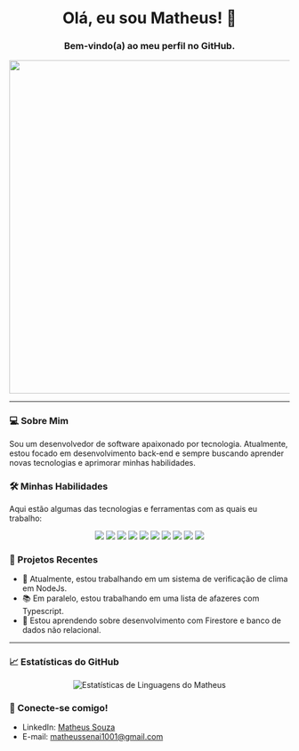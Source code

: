 <h1 align="center">Olá, eu sou Matheus! 👋</h1>

<h3 align="center">Bem-vindo(a) ao meu perfil no GitHub.</h3>

<p align="center"> <img src="https://media.giphy.com/media/ZVik7pBtu9dNS/giphy.gif" width="600px"> </p>

---

### 💻 Sobre Mim

Sou um desenvolvedor de software apaixonado por tecnologia. Atualmente, estou focado em desenvolvimento back-end e sempre buscando aprender novas tecnologias e aprimorar minhas habilidades.

### 🛠️ Minhas Habilidades

Aqui estão algumas das tecnologias e ferramentas com as quais eu trabalho:

<p align="center">
<img src="https://img.shields.io/badge/Java-ED8B00?style=for-the-badge&logo=openjdk&logoColor=white">
<img src="https://img.shields.io/badge/mysql-%2300f.svg?style=for-the-badge&logo=mysql&logoColor=white">
<img src="https://img.shields.io/badge/bootstrap-%23563D7C.svg?style=for-the-badge&logo=bootstrap&logoColor=white">
<img src="https://img.shields.io/badge/c-%2300599C.svg?style=for-the-badge&logo=c&logoColor=white">
<img src="https://img.shields.io/badge/css3-%231572B6.svg?style=for-the-badge&logo=css3&logoColor=white">
<img src="https://img.shields.io/badge/html5-%23E34F26.svg?style=for-the-badge&logo=html5&logoColor=white">
<img src="https://img.shields.io/badge/javascript-%23323330.svg?style=for-the-badge&logo=javascript&logoColor=%23F7DF1E">
<img src="https://img.shields.io/badge/php-%23777BB4.svg?style=for-the-badge&logo=php&logoColor=white">
<img src="https://img.shields.io/badge/python-3670A0?style=for-the-badge&logo=python&logoColor=ffdd54">
<img src="https://img.shields.io/badge/node.js-6DA55F?style=for-the-badge&logo=node.js&logoColor=white">
</p>

### 🚀 Projetos Recentes

- 🔭 Atualmente, estou trabalhando em um sistema de verificação de clima em NodeJs.
- 📚 Em paralelo, estou trabalhando em uma lista de afazeres com Typescript.
- 🌱 Estou aprendendo sobre desenvolvimento com Firestore e banco de dados não relacional.

---

### 📈 Estatísticas do GitHub

<p align="center">
<img src="https://github-readme-stats.vercel.app/api/top-langs?username=SouzaMatheus1&show_icons=true&locale=en&layout=compact&theme=chartreuse-dark" alt="Estatísticas de Linguagens do Matheus" />
</p>

### 📧 Conecte-se comigo!

- LinkedIn: [Matheus Souza](https://www.linkedin.com/in/souzamatheus1/)
- E-mail: matheussenai1001@gmail.com
